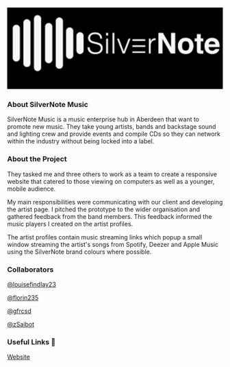 ![SilverNote logo](https://github.com/louisefindlay23/silvernote/raw/master/img/24B901EC-61C0-470A-A070-3E8DB4510DFB.jpeg)

### About SilverNote Music

SilverNote Music is a music enterprise hub in Aberdeen that want to promote new music. They take young artists, bands and backstage sound and lighting crew and provide events and compile CDs so they can network within the industry without being locked into a label.

### About the Project

They tasked me and three others to work as a team to create a responsive website that catered to those viewing on computers as well as a younger, mobile audience.

My main responsibilities were communicating with our client and developing the artist page. I pitched the prototype to the wider organisation and gathered feedback from the band members. This feedback informed the music players I created on the artist profiles.

The artist profiles contain music streaming links which popup a small window streaming the artist's songs from Spotify, Deezer and Apple Music using the SilverNote brand colours where possible.

### Collaborators

[@louisefindlay23](https://github.com/louisefindlay23)

[@florin235](https://github.com/Florin235)

[@gfrcsd](https://github.com/gfrcsd)

[@zSaibot](https://github.com/zSaibot)

### Useful Links  :link:

[Website](https://projects.louisefindlay.com/silvernote)
